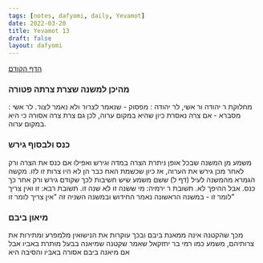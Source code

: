```yaml
---
tags: [notes, dafyomi, daily, Yevamot] 
date: 2022-03-20
title: Yevamot 13
draft: false
layout: dafyomi
---
```


[הדף הקודם](../2022-03-19)

### מהיכן למשנה שצרת צרתה פטורה
מחלוקת ר יהודה ור אשי, 
לר יהודה : מפסוק - שנאמר *לצרור* ולא נאמר *לצור*.
לר אשי : מסברא - אם צרה נאסרת כיון שהיא במקום ערוה, לכן גם צרת צרה אסורה כי היא במקום ערוה.
### כנס ולבסוף גירש
משמע מן המשנה שבכל אופן ניתרת הצרה במדה וגירש ואפילו אם כנס את הצרה ורק לאחר מכן גירש את הערוה, אז כיון שכשמת האח כבר הן לא היו צרות זו לזו. 
מקשה הגמרא מהמשנה לעיל (דף ל) ששם משמע שיש חשיבות לכך שקודם גירש ורק אחר כך כנס. אבל ההיפך לא.
תשובת ר ירמיה: מי ששנה זו לא שנה זו. 
תשובת רבא: זו ואין צריך לומר זו - במשנה הראשונה נאמר החידוש ובמשנה השניה זה "אין צריך לומר זו"
### מיאון ביבם
מכך שהקטנה אינה ממאנת ביבם ובכך עוקרות את הנישואין מלמפרע ומתירות את צרותיהם, משמע כמו רמי בר יחזקאל שאמר שקטנה שמיאנה בבעל מותרת באביו אבל אם מיאנה ביבם אסורה באביו והסיבה היא 